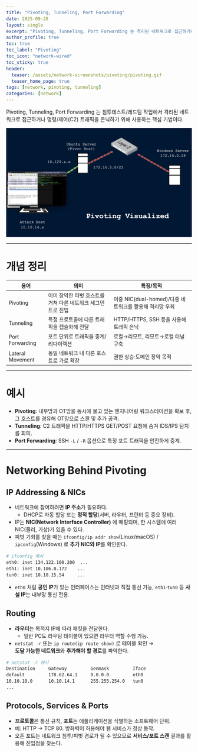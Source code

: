 ```yaml
---
title: "Pivoting, Tunneling, Port Forwarding"
date: 2025-09-28
layout: single
excerpt: "Pivoting, Tunneling, Port Forwarding 는 격리된 네트워크로 접근하거나 명령/제어(C2) 트래픽을 은닉하기 위해 사용하는 핵심 기법이다."
author_profile: true
toc: true
toc_label: "Pivoting"
toc_icon: "network-wired"
toc_sticky: true
header:
  teaser: /assets/network-screenshots/pivoting/pivoting.gif
  teaser_home_page: true
tags: [network, pivoting, tunneling]
categories: [network]
---
```


Pivoting, Tunneling, Port Forwarding 는 침투테스트/레드팀 작업에서
격리된 네트워크로 접근하거나 명령/제어(C2) 트래픽을 은닉하기 위해 사용하는 핵심 기법이다.

![Pivoting Visualized](/assets/network-screenshots/pivoting/pivoting.gif)

---

# 개념 정리

| 용어 | 의미 | 특징/목적 |
|------|-----------|-----------|
| Pivoting | 이미 장악한 피벗 호스트를 거쳐 다른 네트워크 세그먼트로 진입 | 이중 NIC(dual-homed)/다중 네트워크를 활용해 격리망 우회 |
| Tunneling | 특정 프로토콜에 다른 트래픽을 캡슐화해 전달 | HTTP/HTTPS, SSH 등을 사용해 트래픽 은닉 |
| Port Forwarding | 포트 단위로 트래픽을 중계/리다이렉션 | 로컬→리모트, 리모트→로컬 터널 구축 |
| Lateral Movement | 동일 네트워크 내 다른 호스트로 가로 확장 | 권한 상승·도메인 장악 목적 |

---

# 예시

- **Pivoting**: 내부망과 OT망을 동시에 물고 있는 엔지니어링 워크스테이션을 확보 후, 그 호스트를 경유해 OT망으로 스캔 및 추가 공격.
- **Tunneling**: C2 트래픽을 HTTP/HTTPS GET/POST 요청에 숨겨 IDS/IPS 탐지를 회피.
- **Port Forwarding**: SSH `-L` / `-R` 옵션으로 특정 포트 트래픽을 안전하게 중계.

---

# Networking Behind Pivoting

## IP Addressing & NICs

- 네트워크에 참여하려면 **IP 주소**가 필요하다.  
  - DHCP로 자동 할당 또는 **정적 할당**(서버, 라우터, 프린터 등 중요 장비).
- IP는 **NIC(Network Interface Controller)** 에 매핑되며, 한 시스템에 여러 NIC(물리, 가상)가 있을 수 있다.
- 피벗 기회를 찾을 때는 `ifconfig/ip addr show`(Linux/macOS) / `ipconfig`(Windows) 로 **추가 NIC와 IP**를 확인한다.

```bash
# ifconfig 예시
eth0: inet 134.122.100.200  ...
eth1: inet 10.106.0.172    ...
tun0: inet 10.10.15.54     ...
```
- `eth0` 처럼 **공인 IP**가 있는 인터페이스는 인터넷과 직접 통신 가능,
  `eth1`·`tun0` 등 **사설 IP**는 내부망 통신 전용.

## Routing

- **라우터**는 목적지 IP에 따라 패킷을 전달한다.  
  - 일반 PC도 라우팅 테이블이 있으면 라우터 역할 수행 가능.
- `netstat -r` 또는 `ip route(ip route show)` 로 테이블 확인 →  
  **도달 가능한 네트워크**와 **추가해야 할 경로**를 파악한다.

```bash
# netstat -r 예시
Destination     Gateway         Genmask         Iface
default         178.62.64.1     0.0.0.0         eth0
10.10.10.0      10.10.14.1      255.255.254.0   tun0
...
```

## Protocols, Services & Ports

- **프로토콜**은 통신 규칙, **포트**는 애플리케이션을 식별하는 소프트웨어 단위.
- 예: HTTP → TCP 80. 방화벽이 허용해야 웹 서비스가 정상 동작.
- 오픈 포트는 네트워크 침투/피벗 경로가 될 수 있으므로 **서비스/포트 스캔** 결과를 활용해 진입점을 찾는다.
